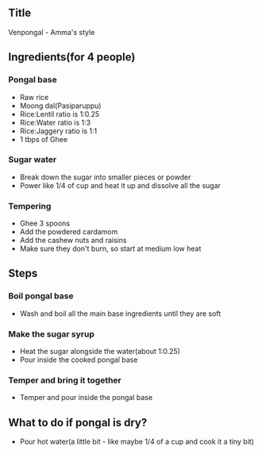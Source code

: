 ## Title 

Venpongal - Amma's style

## Ingredients(for 4 people)
### Pongal base
-  Raw rice 
- Moong dal(Pasiparuppu)
- Rice:Lentil ratio is 1:0.25
- Rice:Water ratio is 1:3
- Rice:Jaggery ratio is 1:1
- 1 tbps of Ghee

### Sugar water
- Break down the sugar into smaller pieces or powder
- Power like 1/4 of cup and heat it up and dissolve all the sugar

### Tempering
- Ghee 3 spoons
- Add the powdered cardamom
- Add the cashew nuts and raisins
- Make sure they don't burn, so start at medium low heat

## Steps
### Boil pongal base
- Wash and boil all the main base ingredients until they are soft

### Make the sugar syrup
- Heat the sugar alongside the water(about 1:0.25)
- Pour inside the cooked pongal base

### Temper and bring it together
- Temper and pour inside the pongal base

## What to do if pongal is dry?
- Pour hot water(a little bit - like maybe 1/4 of a cup and cook it a tiny bit)
